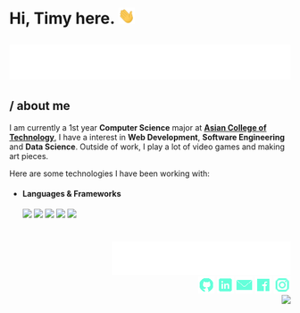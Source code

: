 <h1> Hi, Timy here. <img src="./assets/wave.gif" width="30px"></h1>

<h2 align="center">
   <img src="./assets/typing.svg">
</h2>


## / about me

   I am currently a 1st year <strong>Computer Science</strong> major at <a href="http://www.act.edu.ph"><strong>Asian College of Technology</strong></a>, I have a interest in <strong>Web Development</strong>, <strong>Software Engineering</strong> and <strong>Data Science</strong>. Outside of work, I play a lot of video games and making art pieces.
   
   Here are some technologies I have been working with:
   
<p>
  <ul>
    <li><h4>Languages & Frameworks</h4></li>
      <img src="https://img.shields.io/badge/python-64ffda?style=for-the-badge&logo=python&logoColor=000000"/>
      <img src="https://img.shields.io/badge/c%23-64ffda.svg?style=for-the-badge&logo=c-sharp&logoColor=000000"/>
      <img src="https://img.shields.io/badge/HTML-64ffda?style=for-the-badge&logo=html5&logoColor=000000"/>
     <img src="https://img.shields.io/badge/CSS-64ffda?style=for-the-badge&logo=css3&logoColor=000000"/>
      <img src="https://img.shields.io/badge/.NET-64ffda?style=for-the-badge&logo=.net&logoColor=000000"/>
  </ul>

<h1></h1>

<p align="right">
  <img src="./assets/connect.svg"/> <br>
  <a href="https://github.com/TimyVillarmia/"" target="_blank"><img src="./assets/github_icon.png"/></a>
  <a href="https://www.linkedin.com/in/timyvillarmia/" target="_blank"><img src="./assets/linkedin_icon.png"/></a>
  <a href="mailto:timyvillarmia@gmail.com" target="_blank" ><img src="./assets/mail_icon.png"/></a>
  <a href="https://www.facebook.com/VillarmiaTimy" target="_blank"><img src="./assets/facebook_icon.png"/></a>
  <a href="https://www.instagram.com/ymmtyy_/" target="_blank"><img src="./assets/instagram_icon.png"/></a> <br>
  <img src="https://visitor-badge.glitch.me/badge?page_id=TimyVillarmia.visitor-badge&left_color=black&right_color=black&left_text=%20Visitors">
<p>

